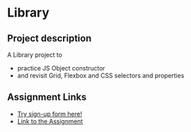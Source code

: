 # Library

## Project description

A Library project to

- practice JS Object constructor
- and revisit Grid, Flexbox and CSS selectors and properties

## Assignment Links

- [Try sign-up form here!](https://github.com/nyf005/Library)
- [Link to the Assignment](https://www.theodinproject.com/lessons/node-path-javascript-library)
